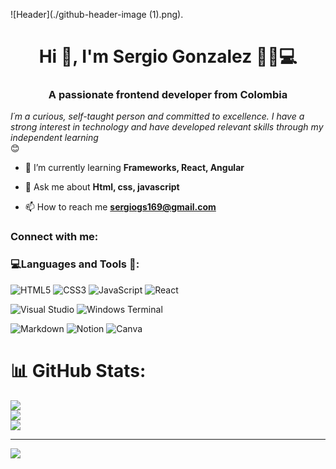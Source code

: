 ![Header](./github-header-image (1).png).



<h1 align="center">Hi 👋, I'm Sergio Gonzalez 👨‍💻💻</h1>
<h3 align="center">A passionate frontend developer from Colombia</h3>
<p><em>I´m a curious, self-taught person and committed to excellence. I have a strong interest in technology and have developed relevant skills through my independent learning </br>
</em>😊</p>

- 🌱 I’m currently learning **Frameworks, React, Angular**

- 💬 Ask me about **Html, css, javascript**

- 📫 How to reach me **sergiogs169@gmail.com**

<h3 align="left">Connect with me:</h3>
<p align="left">
</p>

<h3 align="left">💻Languages and Tools 🧰:</h3>

![HTML5](https://img.shields.io/badge/html5-%23E34F26.svg?style=for-the-badge&logo=html5&logoColor=white)
![CSS3](https://img.shields.io/badge/css3-%231572B6.svg?style=for-the-badge&logo=css3&logoColor=white)
![JavaScript](https://img.shields.io/badge/javascript-%23323330.svg?style=for-the-badge&logo=javascript&logoColor=%23F7DF1E)
![React](https://img.shields.io/badge/react-%2320232a.svg?style=for-the-badge&logo=react&logoColor=%2361DAFB)

![Visual Studio](https://img.shields.io/badge/Visual%20Studio-5C2D91.svg?style=for-the-badge&logo=visual-studio&logoColor=white)
![Windows Terminal](https://img.shields.io/badge/Windows%20Terminal-%234D4D4D.svg?style=for-the-badge&logo=windows-terminal&logoColor=white)

![Markdown](https://img.shields.io/badge/markdown-%23000000.svg?style=for-the-badge&logo=markdown&logoColor=white) 
![Notion](https://img.shields.io/badge/Notion-%23000000.svg?style=for-the-badge&logo=notion&logoColor=white)
![Canva](https://img.shields.io/badge/Canva-%2300C4CC.svg?style=for-the-badge&logo=Canva&logoColor=white)

# 📊 GitHub Stats:
![](https://github-readme-stats.vercel.app/api?username=sergio290&theme=tokyonight&hide_border=true&include_all_commits=false&count_private=false)<br/>
![](https://github-readme-streak-stats.herokuapp.com/?user=sergio290&theme=tokyonight&hide_border=true)<br/>
![](https://github-readme-stats.vercel.app/api/top-langs/?username=sergio290&theme=tokyonight&hide_border=true&include_all_commits=false&count_private=false&layout=compact)

---
[![](https://visitcount.itsvg.in/api?id=sergio290&icon=0&color=0)](https://visitcount.itsvg.in)
